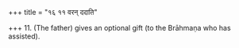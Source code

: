 +++
title = "१६ ११ वरन् ददाति"

+++
11. (The father) gives an optional gift (to the Brāhmaṇa who has assisted).
